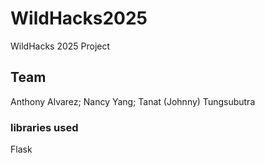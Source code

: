 # WildHacks2025
WildHacks 2025 Project

## Team
Anthony Alvarez;
Nancy Yang;
Tanat (Johnny) Tungsubutra


### libraries used
Flask

